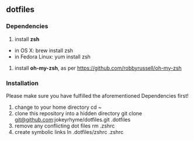 ## dotfiles

### Dependencies

1. install **zsh**
- in OS X:
    brew install zsh
- in Fedora Linux:
    yum install zsh
1. install **oh-my-zsh**, as per https://github.com/robbyrussell/oh-my-zsh

### Installation

Please make sure you have fulfilled the aforementioned Dependencies
first!

1. change to your home directory
    cd ~
1. clone this repository into a hidden directory
    git clone git@github.com:jokeyrhyme/dotfiles.git .dotfiles
1. remove any conflicting dot files
    rm .zshrc
1. create symbolic links
    ln .dotfiles/zshrc .zshrc

